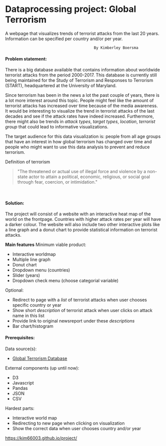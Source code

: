 # Dataprocessing project: Global Terrorism
A webpage that visualizes trends of terrorist attacks from the last 20 years. Information can be specified per country and/or per year.

											By Kimberley Boersma
#### Problem statement:
There is a big database available that contains information about worldwide terrorist attacks from the period 2000-2017. This database is currently still being maintained for the Study of Terrorism and Responses to Terrorism (START), headquartered at the University of Maryland.

Since terrorism has been in the news a lot the past couple of years, there is a lot more interest around this topic. People might feel like the amount of terrorist attacks has increased over time because of the media awareness. It would be interesting to visualize the trend in terrorist attacks of the last decades and see if the attack rates have indeed increased. Furthermore, there might also be trends in *attack types*, *target types*, *location*, *terrorist group* that could lead to informative visualizations.

The target audience for this data visualization is: people from all age groups that have an interest in how global terrorism has changed over time and people who might want to use this data analysis to prevent and reduce terrorism.

Definition of terrorism
>"The threatened or actual use of illegal force and violence by a non-state actor to attain a political, economic, religious, or social goal through fear, coercion, or intimidation."

<br/>

#### Solution:
The project will consist of a website with an interactive heat map of the world on the frontpage. Countries with higher attack rates per year will have a darker colour. The website will also include two other interactive plots like a line graph and a donut chart to provide statistical information on terrorist attacks.

**Main features**
Minimum viable product:
* Interactive worldmap
* Multiple line graph
* Donut chart
* Dropdown menu (countries)
* Slider (years)
* Dropdown check menu (choose categorial variable)

Optional:
* Redirect to page with a *list* of terrorist attacks when user chooses specific country or year
* Show short *description* of terrorist attack when user clicks on attack name in this list
* Provide link to original newsreport under these *descriptions*
* Bar chart/histogram

#### Prerequisites:
Data source(s):
* [Global Terrorism Database](https://www.kaggle.com/START-UMD/gtd "Global Terrorism Database | Kaggle")

External components (up until now):
* D3
* Javascript
* Pandas
* JSON
* CSV

Hardest parts:
* Interactive world map
* Redirecting to new page when clicking on visualization
* Show the correct data when user chooses country and/or year


 https://kim66003.github.io/project/
